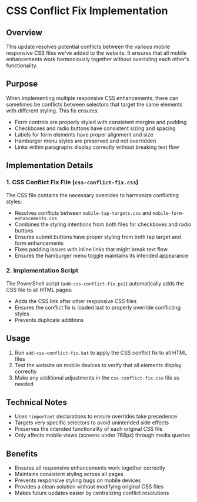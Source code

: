 # CSS Conflict Fix Implementation

## Overview

This update resolves potential conflicts between the various mobile responsive CSS files we've added to the website. It ensures that all mobile enhancements work harmoniously together without overriding each other's functionality.

## Purpose

When implementing multiple responsive CSS enhancements, there can sometimes be conflicts between selectors that target the same elements with different styling. This fix ensures:

- Form controls are properly styled with consistent margins and padding
- Checkboxes and radio buttons have consistent sizing and spacing
- Labels for form elements have proper alignment and size
- Hamburger menu styles are preserved and not overridden
- Links within paragraphs display correctly without breaking text flow

## Implementation Details

### 1. CSS Conflict Fix File (`css-conflict-fix.css`)

The CSS file contains the necessary overrides to harmonize conflicting styles:

- Resolves conflicts between `mobile-tap-targets.css` and `mobile-form-enhancements.css`
- Combines the styling intentions from both files for checkboxes and radio buttons
- Ensures submit buttons have proper styling from both tap target and form enhancements
- Fixes padding issues with inline links that might break text flow
- Ensures the hamburger menu toggle maintains its intended appearance

### 2. Implementation Script

The PowerShell script (`add-css-conflict-fix.ps1`) automatically adds the CSS file to all HTML pages:

- Adds the CSS link after other responsive CSS files
- Ensures the conflict fix is loaded last to properly override conflicting styles
- Prevents duplicate additions

## Usage

1. Run `add-css-conflict-fix.bat` to apply the CSS conflict fix to all HTML files
2. Test the website on mobile devices to verify that all elements display correctly
3. Make any additional adjustments in the `css-conflict-fix.css` file as needed

## Technical Notes

- Uses `!important` declarations to ensure overrides take precedence
- Targets very specific selectors to avoid unintended side effects
- Preserves the intended functionality of each original CSS file
- Only affects mobile views (screens under 768px) through media queries

## Benefits

- Ensures all responsive enhancements work together correctly
- Maintains consistent styling across all pages
- Prevents responsive styling bugs on mobile devices
- Provides a clean solution without modifying original CSS files
- Makes future updates easier by centralizing conflict resolutions 